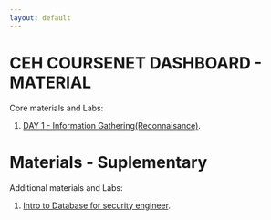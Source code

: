```yaml
---
layout: default
---
```


# CEH COURSENET DASHBOARD - MATERIAL

Core materials and Labs:

1.  [DAY 1 - Information Gathering(Reconnaisance)](./recon.html).

# Materials - Suplementary

Additional materials and Labs:

1.  [Intro to Database for security engineer](./database.html).


